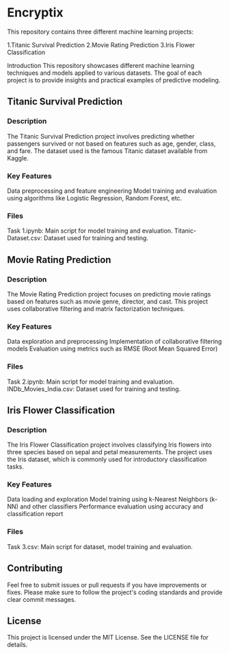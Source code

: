 # Encryptix
This repository contains three different machine learning projects:

1.Titanic Survival Prediction
2.Movie Rating Prediction
3.Iris Flower Classification

Introduction
This repository showcases different machine learning techniques and models applied to various datasets. The goal of each project is to provide insights and practical examples of predictive modeling.


## Titanic Survival Prediction

### Description
The Titanic Survival Prediction project involves predicting whether passengers survived or not based on features such as age, gender, class, and fare. The dataset used is the famous Titanic dataset available from Kaggle.

### Key Features
Data preprocessing and feature engineering
Model training and evaluation using algorithms like Logistic Regression, Random Forest, etc.

### Files
Task 1.ipynb: Main script for model training and evaluation.
Titanic-Dataset.csv: Dataset used for training and testing.


## Movie Rating Prediction

### Description
The Movie Rating Prediction project focuses on predicting movie ratings based on features such as movie genre, director, and cast. This project uses collaborative filtering and matrix factorization techniques.

### Key Features
Data exploration and preprocessing
Implementation of collaborative filtering models
Evaluation using metrics such as RMSE (Root Mean Squared Error)

### Files
Task 2.ipynb: Main script for model training and evaluation.
INDb_Movies_India.csv: Dataset used for training and testing.


## Iris Flower Classification

### Description
The Iris Flower Classification project involves classifying Iris flowers into three species based on sepal and petal measurements. The project uses the Iris dataset, which is commonly used for introductory classification tasks.

### Key Features
Data loading and exploration
Model training using k-Nearest Neighbors (k-NN) and other classifiers
Performance evaluation using accuracy and classification report

### Files
Task 3.csv: Main script for dataset, model training and evaluation.


## Contributing
Feel free to submit issues or pull requests if you have improvements or fixes. Please make sure to follow the project's coding standards and provide clear commit messages.

## License
This project is licensed under the MIT License. See the LICENSE file for details.
